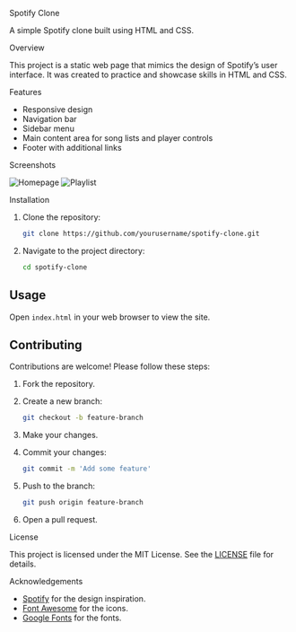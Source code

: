 Spotify Clone

A simple Spotify clone built using HTML and CSS.

Overview

This project is a static web page that mimics the design of Spotify’s user interface. It was created to practice and showcase skills in HTML and CSS.

Features

- Responsive design
- Navigation bar
- Sidebar menu
- Main content area for song lists and player controls
- Footer with additional links

Screenshots

![Homepage](screenshots/homepage.png)
![Playlist](screenshots/playlist.png)

Installation

1. Clone the repository:

    ```bash
    git clone https://github.com/yourusername/spotify-clone.git
    ```

2. Navigate to the project directory:

    ```bash
    cd spotify-clone
    ```

## Usage

Open `index.html` in your web browser to view the site.

## Contributing

Contributions are welcome! Please follow these steps:

1. Fork the repository.
2. Create a new branch:

    ```bash
    git checkout -b feature-branch
    ```

3. Make your changes.
4. Commit your changes:

    ```bash
    git commit -m 'Add some feature'
    ```

5. Push to the branch:

    ```bash
    git push origin feature-branch
    ```

6. Open a pull request.

License

This project is licensed under the MIT License. See the [LICENSE](LICENSE) file for details.

Acknowledgements

- [Spotify](https://www.spotify.com) for the design inspiration.
- [Font Awesome](https://fontawesome.com) for the icons.
- [Google Fonts](https://fonts.google.com) for the fonts.
